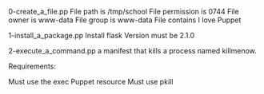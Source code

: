 0-create_a_file.pp
File path is /tmp/school
File permission is 0744
File owner is www-data
File group is www-data
File contains I love Puppet

1-install_a_package.pp
Install flask
Version must be 2.1.0

2-execute_a_command.pp
a manifest that kills a process named killmenow.

Requirements:

Must use the exec Puppet resource
Must use pkill


